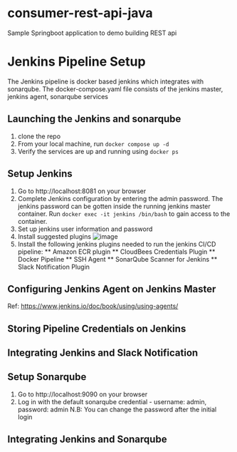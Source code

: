 # consumer-rest-api-java
Sample Springboot application to demo building REST api

# Jenkins Pipeline Setup
The Jenkins pipeline is docker based jenkins which integrates with sonarqube.
The docker-compose.yaml file consists of the jenkins master, jenkins agent, sonarqube services

## Launching the Jenkins and sonarqube
1. clone the repo
1. From your local machine, run `docker compose up -d`
1. Verify the services are up and running using `docker ps`

## Setup Jenkins
1. Go to http://localhost:8081 on your browser
1. Complete Jenkins configuration by entering the admin password.
The jenkins password can be gotten inside the running jenkins master container. Run `docker exec -it jenkins /bin/bash` to gain access to the container.
1. Set up jenkins user information and password
1. Install suggested plugins
![image](https://github.com/tosicky/consume-rest-api-java/assets/14918937/f3412bdf-c970-44f1-9b1c-0c54954f6876)
1. Install the following jenkins plugins needed to run the jenkins CI/CD pipeline:
** Amazon ECR plugin
** CloudBees Credentials Plugin
** Docker Pipeline
** SSH Agent
** SonarQube Scanner for Jenkins
** Slack Notification Plugin

## Configuring Jenkins Agent on Jenkins Master
Ref: https://www.jenkins.io/doc/book/using/using-agents/

## Storing Pipeline Credentials on Jenkins

## Integrating Jenkins and Slack Notification

## Setup Sonarqube
1. Go to http://localhost:9090 on your browser
1. Log in with the default sonarqube credential - username: admin, password: admin 
N.B: You can change the password after the initial login

## Integrating Jenkins and Sonarqube



